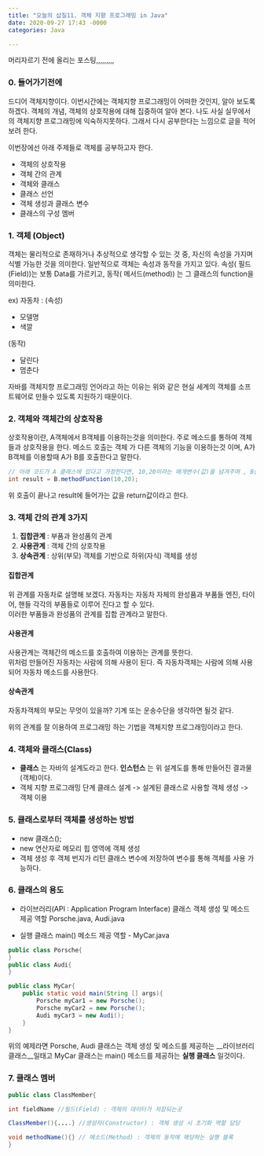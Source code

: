 ```yaml
---
title: "오늘의 삽질11. 객체 지향 프로그래밍 in Java"
date: 2020-09-27 17:43 -0000
categories: Java

---
```

머리자르기 전에 올리는 포스팅,,,,,,,,,

### 0. 들어가기전에
드디어 객체지향이다. 이번시간에는 객체지향 프로그래밍이 어떠한 것인지, 알아 보도록 하겠다. 객체의 개념, 객체의 상호작용에 대해 집중하여 알아 본다. 나도 사실 실무에서의 객체지향 프로그래밍에 익숙하지못하다. 그래서 다시 공부한다는 느낌으로 글을 적어보려 한다.

이번장에선 아래 주제들로 객체를 공부하고자 한다.  

- 객체의 상호작용
- 객체 간의 관계
- 객체와 클래스
- 클래스 선언
- 객체 생성과 클래스 변수
- 클래스의 구성 멤버

### 1. 객체 (Object)
객체는 물리적으로 존재하거나 추상적으로 생각할 수 있는 것 중, 자신의 속성을 가지며 식별 가능한 것을 의미한다.
일반적으로 객체는 속성과 동작을 가지고 있다.
속성( 필드(Field))는 보통 Data를 가르키고, 동작( 메서드(method)) 는 그 클래스의 function을 의미한다.  

ex) 자동차 : 
(속성)
- 모델명
- 색깔

(동작)
- 달린다
- 멈춘다

자바를 객체지향 프로그래밍 언어라고 하는 이유는 위와 같은 현실 세계의 객체를 소프트웨어로 만들수 있도록 지원하기 때문이다.  


### 2. 객체와 객체간의 상호작용
상호작용이란, A객체에서 B객체를 이용하는것을 의미한다. 
주로 메소드를 통하여 객체들과 상호작용을 한다.
메소드 호출는 객체 가 다른 객체의 기능을 이용하는것 이며, A가 B객체를 이용할때 A가 B를 호출한다고 말한다.  

```java
// 아래 코드가 A 클래스에 있다고 가정한다면, 10,20이라는 매개변수(값)을 넘겨주며 , B클래스의 methodFunction을 호출한 것이다.
int result = B.methodFunction(10,20);
```

위 호출이 끝나고 result에 들어가는 값을 return값이라고 한다.

### 3. 객체 간의 관계 3가지

1. __집합관계__ : 부품과 완성품의 관계
2. __사용관계__ : 객체 간의 상호작용
3. __상속관계__ : 상위(부모) 객체를 기반으로 하위(자식) 객체를 생성

#### 집합관계
위 관계를 자동차로 설명해 보겠다. 자동차는 자동차 자체의 완성품과 부품들 엔진, 타이어, 핸들 각각의 부품들로 이루어 진다고 할 수 있다.   
이러한 부품들과 완성품의 관계를 집합 관계라고 말한다.  

#### 사용관계
사용관계는 객체간의 메소드를 호출하여 이용하는 관계를 뜻한다.  
위처럼 만들어진 자동차는 사람에 의해 사용이 된다. 즉 자동차객체는 사람에 의해 사용되어 자동차 메소드를 사용한다.  

#### 상속관계
자동차객체의 부모는 무엇이 있을까? 기계 또는 운송수단을 생각하면 될것 같다.

위의 관계를 잘 이용하여 프로그래밍 하는 기법을 객체지향 프로그래밍이라고 한다.  

### 4. 객체와 클래스(Class)
- __클래스__ 는 자바의 설계도라고 한다. __인스턴스__ 는 위 설계도를 통해 만들어진 결과물(객체)이다.
- 객체 지향 프로그래밍 단계
	클래스 설계 -> 설계된 클래스로 사용할 객체 생성 -> 객체 이용

### 5. 클래스로부터 객체를 생성하는 방법
- new 클래스();
- new 연산자로 메모리 힙 영역에 객체 생성
- 객체 생성 후 객체 번지가 리턴
	클래스 변수에 저장하여 변수를 통해 객체를 사용 가능하다.

### 6. 클래스의 용도
- 라이브러리(API : Application Program Interface) 클래스
	객체 생성 및 메소드 제공 역할  Porsche.java, Audi.java

- 실행 클래스
	main() 메소드 제공 역할 - MyCar.java

```java
public class Porsche{
}
public class Audi{
}

public class MyCar{
	public static void main(String [] args){
		Porsche myCar1 = new Porsche();
		Porsche myCar2 = new Porsche();
		Audi myCar3 = new Audi();
	}
}
```
위의 예제라면 Porsche, Audi 클래스는 객체 생성 및 메소드를 제공하는 __라이브러리 클래스__일태고 MyCar 클래스는 main() 메소드를 제공하는 __실행 클래스__ 일것이다.  

### 7. 클래스 멤버
```java
public class ClassMember{

int fieldName //필드(Field) : 객체의 데이터가 저장되는곳

ClassMember(){....} //생성자(Constructor) : 객체 생성 시 초기화 역할 담당

void methodName(){} // 메소드(Method) : 객체의 동작에 해당하는 실행 블록
}
```
